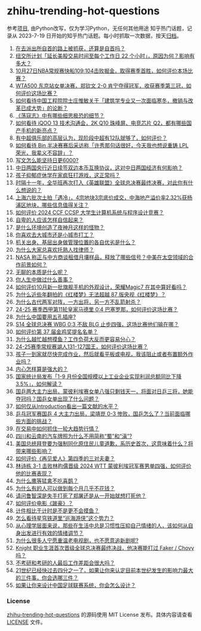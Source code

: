 # zhihu-trending-hot-questions
参考[项目](https://github.com/justjavac/zhihu-trending-hot-questions), 由Python改写，仅为学习Python，无任何其他用途
知乎热门话题，记录从 2023-7-19
日开始的知乎热门话题。每小时抓取一次数据，按天[归档](./data)。
<!-- BEGIN -->
<!-- 最后更新时间 2024-10-27 07:19:44.081206 -->
1. [在去派出所自首的路上被抓获，还算是自首吗？](https://www.zhihu.com/question/660494093)
1. [纽交所计划「延长美股交易时间至每个工作日 22 个小时」，原因为何？影响有多大？](https://www.zhihu.com/question/2133881618)
1. [10月27日NBA常规赛快船109:104击败掘金，取得赛季首胜，如何评价本场比赛？](https://www.zhihu.com/question/2213136131)
1. [WTA500 东京站女单决赛，郑钦文 2-0 肯宁夺得冠军，收获赛季第三冠，如何评价这场比赛？](https://www.zhihu.com/question/2225711959)
1. [如何看待中国工程院院士庄惟敏关于「建筑学专业又一次面临寒冬，撤销与改革已成大势」的论断？](https://www.zhihu.com/question/1674032862)
1. [《荡寇志》中有哪些细思极恐的细节？](https://www.zhihu.com/question/40636453)
1. [如何看待 iQOO 13 技术沟通会，2K Q10 珠峰屏、电竞芯片 Q2，都有哪些国产手机的新亮点？](https://www.zhihu.com/question/1822193979)
1. [有中超俱乐部的高层认为，现阶段中超有12队就够了，如何评价？](https://www.zhihu.com/question/2048748355)
1. [如何看待 Bin 半决赛赛后采访称「许秀那句话很好，今天我也想说重铸 LPL 荣光，我辈义不容辞」？](https://www.zhihu.com/question/2180169178)
1. [写文怎么能坚持日更6000?](https://www.zhihu.com/question/827058445)
1. [中日两国央行近日续签双边本币互换协议，这对中日两国经济有何影响？](https://www.zhihu.com/question/2033798954)
1. [孩子抑郁症休学在家疯狂打游戏，这正常吗？](https://www.zhihu.com/question/1619569487)
1. [时隔十一年，全华班再次打入《英雄联盟》全球总决赛最终决赛，对此你有什么想说的？](https://www.zhihu.com/question/2179531928)
1. [上海六批次土拍「遇冷」，4宗地块3宗底价成交，中海地产溢价率2.32%获杨浦区地块，哪些信息值得关注？](https://www.zhihu.com/question/2072244479)
1. [如何评价 2024 CCF CCSP 大学生计算机系统与程序设计竞赛？](https://www.zhihu.com/question/1780544083)
1. [自卑的人应该怎样自信起来？](https://www.zhihu.com/question/2023803462)
1. [是什么环境创造了夜神月这样的怪物？](https://www.zhihu.com/question/50526399)
1. [你喜欢去大城市还是小城市打工？](https://www.zhihu.com/question/2065786363)
1. [机关出身、基层出身做管理位置的各自优劣是什么？](https://www.zhihu.com/question/36353132)
1. [为什么大家总喜欢托熟人找律师？](https://www.zhihu.com/question/630438689)
1. [NASA 称正与中方商谈租借月壤样品，释放了哪些信号？中美在太空领域的合作前景如何？](https://www.zhihu.com/question/1890906230)
1. [无聊的本质是什么呢？](https://www.zhihu.com/question/1557760823)
1. [你人生中做过什么善事？](https://www.zhihu.com/question/428177441)
1. [如何评价10月新一批旗舰手机的外观设计，荣耀Magic7 在其中算好看吗？](https://www.zhihu.com/question/1896390824)
1. [为什么近些年翻拍的《红楼梦》无法超越 87 版央视《红楼梦》？](https://www.zhihu.com/question/665173956)
1. [为什么古代两军对阵，一方出将，另一方不乱箭射杀？](https://www.zhihu.com/question/1465890704)
1. [24-25 赛季西甲第11轮皇家马德里 0:4 巴塞罗那，如何评价这场比赛？](https://www.zhihu.com/question/2190335680)
1. [为什么中国要用五孔插座?](https://www.zhihu.com/question/333776081)
1. [S14 全球总决赛 WBG 0:3 不敌 BLG 止步四强，这场比赛他们输在哪？](https://www.zhihu.com/question/2179827507)
1. [如何评价第 37 届金鸡奖提名名单？](https://www.zhihu.com/question/2225824649)
1. [为什么越忙越想摸鱼？工作负荷大反而更容易分心？](https://www.zhihu.com/question/828054653)
1. [24-25赛季常规赛湖人131-127国王，如何评价这场比赛？](https://www.zhihu.com/question/2231599088)
1. [孩子一到家就尽快完成作业，然后就看平板或电视，我该阻止或者布置额外作业吗？](https://www.zhihu.com/question/1204795633)
1. [内心怎样算是强大的？](https://www.zhihu.com/question/2002792799)
1. [国家统计局发布「1-9 月份全国规模以上工业企业实现利润总额同比下降 3.5%」，如何解读？](https://www.zhihu.com/question/2219530429)
1. [国乒两大主力出局，蒙彼利埃赛女单八强只剩钱天一，将面对日乒三将，她能夺冠吗？国乒女单出现了什么问题？](https://www.zhihu.com/question/2113368329)
1. [如何仅从Introduction看出一篇文献的水平？](https://www.zhihu.com/question/551747204)
1. [乒乓冠军赛国乒 4 大主力出局，梁靖崑 0-3 惨败，国乒怎么了？当前面临哪些方面的挑战？](https://www.zhihu.com/question/2176614082)
1. [在交易中如何抓住一轮大趋势行情？](https://www.zhihu.com/question/663198015)
1. [四川和云南的汽车牌照为什么不用简称“蜀”和“滇”?](https://www.zhihu.com/question/770924199)
1. [美国总统拜登要为强制同化原住民儿童道歉，系历史首次，这意味着什么？将带来哪些影响？](https://www.zhihu.com/question/2075365576)
1. [如何评价《再见爱人》第四季的三对夫妻？](https://www.zhihu.com/question/1245141150)
1. [林诗栋 3-1 击败林昀儒晋级 2024 WTT 蒙彼利埃冠军赛男单四强，如何评价他的比赛表现？](https://www.zhihu.com/question/2179988171)
1. [为什么鹰等猛禽不吃喜鹊？](https://www.zhihu.com/question/646669971)
1. [为什么有的人可以做到每个月几乎不花钱？](https://www.zhihu.com/question/2169518036)
1. [请问鲁智深是失手打死了郑屠还是从一开始就想打死他？](https://www.zhihu.com/question/1838390668)
1. [如何评价电影《跛豪》？](https://www.zhihu.com/question/282183242)
1. [计件相比于计时是不是更不会摸鱼？](https://www.zhihu.com/question/1659785457)
1. [怎么看待星穹铁道里“巡海游侠”这个势力？](https://www.zhihu.com/question/655842160)
1. [从心理学层面来说，那些在生活中总是习惯性压抑自己情绪的人，该如何从自身出发进行有效的情绪调节？](https://www.zhihu.com/question/667531506)
1. [为什么很多人宁愿重温老电视剧，也不愿意追新剧呢?](https://www.zhihu.com/question/1455843526)
1. [Knight 职业生涯首次晋级全球总决赛最终决战，他决赛能打过 Faker / Chovy 吗？](https://www.zhihu.com/question/2179648612)
1. [不考研和考研的人最后工作差距会很大吗？](https://www.zhihu.com/question/1286925131)
1. [21世纪已经快过去四分之一了，如果让你来认定目前本世纪发生的影响力最大的三件事，你会选哪三件？](https://www.zhihu.com/question/1925448688)
1. [如果让你来设计中国足球联赛系统，你会怎么设计？](https://www.zhihu.com/question/584029059)
<!-- END -->
### License
[zhihu-trending-hot-questions](https://github.com/yaogengzhu/zhihu-trending-hot-questions)
的源码使用 MIT License 发布。具体内容请查看 [LICENSE](./LICENSE) 文件。
